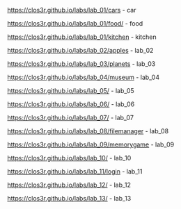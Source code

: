 https://clos3r.github.io/labs/lab_01/cars - car


https://clos3r.github.io/labs/lab_01/food/ - food



https://clos3r.github.io/labs/lab_01/kitchen - kitchen



https://clos3r.github.io/labs/lab_02/apples - lab_02



https://clos3r.github.io/labs/lab_03/planets - lab_03



https://clos3r.github.io/labs/lab_04/museum - lab_04




https://clos3r.github.io/labs/lab_05/ - lab_05



https://clos3r.github.io/labs/lab_06/ - lab_06



https://clos3r.github.io/labs/lab_07/ - lab_07



https://clos3r.github.io/labs/lab_08/filemanager - lab_08


https://clos3r.github.io/labs/lab_09/memorygame - lab_09



https://clos3r.github.io/labs/lab_10/ - lab_10



https://clos3r.github.io/labs/lab_11/login - lab_11



https://clos3r.github.io/labs/lab_12/ - lab_12


https://clos3r.github.io/labs/lab_13/ - lab_13
